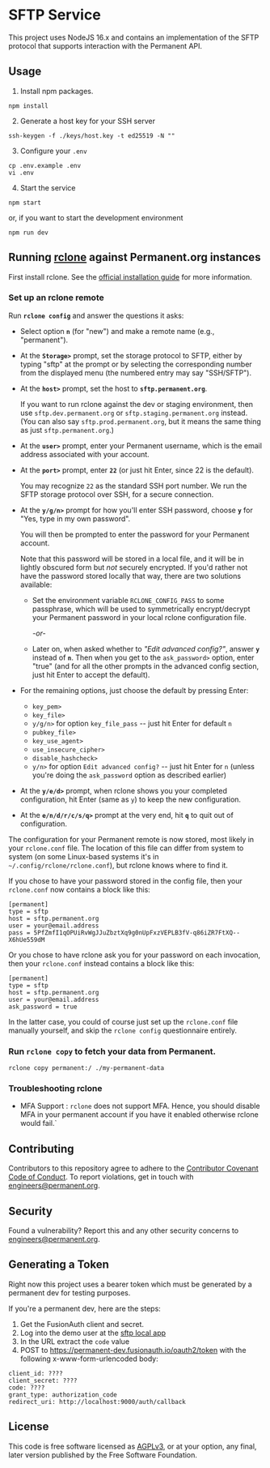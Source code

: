 # SFTP Service

This project uses NodeJS 16.x and contains an implementation of the SFTP protocol that supports interaction with the Permanent API.

## Usage

1. Install npm packages.

```
npm install
```

2. Generate a host key for your SSH server

```
ssh-keygen -f ./keys/host.key -t ed25519 -N ""
```

3. Configure your `.env`

```
cp .env.example .env
vi .env
```

4. Start the service

```
npm start
```

or, if you want to start the development environment

```
npm run dev
```

## Running [rclone](https://rclone.org) against Permanent.org instances

First install rclone.  See the [official installation
guide](https://rclone.org/install/) for more information.

### Set up an rclone remote

Run **`rclone config`** and answer the questions it asks:

- Select option **`n`** (for "new") and make a remote name (e.g., "permanent").

- At the **`Storage>`** prompt, set the storage protocol to SFTP, either by typing "sftp" at the prompt or by selecting the corresponding number from the displayed menu (the numbered entry may say "SSH/SFTP").

- At the **`host>`** prompt, set the host to **`sftp.permanent.org`**.

  If you want to run rclone against the dev or staging environment, then use `sftp.dev.permanent.org` or `sftp.staging.permanent.org` instead.  (You can also say `sftp.prod.permanent.org`, but it means the same thing as just `sftp.permanent.org`.)

- At the **`user>`** prompt, enter your Permanent username, which is the email address associated with your account.

- At the **`port>`** prompt, enter **`22`** (or just hit Enter, since 22 is the default).

  You may recognize `22` as the standard SSH port number.  We run the SFTP storage protocol over SSH, for a secure connection.

- At the **`y/g/n>`** prompt for how you'll enter SSH password, choose **`y`** for "Yes, type in my own password".

  You will then be prompted to enter the password for your Permanent account.  

  Note that this password will be stored in a local file, and it will be in lightly obscured form but _not_ securely encrypted.  If you'd rather not have the password stored locally that way, there are two solutions available:

    - Set the environment variable `RCLONE_CONFIG_PASS` to some passphrase, which will be used to symmetrically encrypt/decrypt your Permanent password in your local rclone configuration file.

       *-or-*

    - Later on, when asked whether to *"Edit advanced config?"*, answer **`y`** instead of **`n`**.  Then when you get to the `ask_password>` option, enter "true" (and for all the other prompts in the advanced config section, just hit Enter to accept the default).

- For the remaining options, just choose the default by pressing Enter:
    - `key_pem>`
    - `key_file>`
    - `y/g/n>` for option `key_file_pass` -- just hit Enter for default `n`
    - `pubkey_file>` 
    - `key_use_agent>`
    - `use_insecure_cipher>` 
    - `disable_hashcheck>`
    - `y/n>` for option `Edit advanced config?` -- just hit Enter for `n` (unless you're doing the `ask_password` option as described earlier)

- At the **`y/e/d>`** prompt, when rclone shows you your completed configuration, hit Enter (same as `y`) to keep the new configuration.

- At the **`e/n/d/r/c/s/q>`** prompt at the very end, hit **`q`** to quit out of configuration.

The configuration for your Permanent remote is now stored, most likely in your `rclone.conf` file.  The location of this file can differ from system to system (on some Linux-based systems it's in `~/.config/rclone/rclone.conf`), but rclone knows where to find it.

If you chose to have your password stored in the config file, then your `rclone.conf` now contains a block like this:

```
[permanent]
type = sftp
host = sftp.permanent.org
user = your@email.address
pass = 5PfZmfI1qOPUiRvWgJJuZbztXq9g0nUpFxzVEPLB3fV-q86iZR7FtXQ--X6hUe559dM
```

Or you chose to have rclone ask you for your password on each invocation, then your `rclone.conf` instead contains a block like this:

```
[permanent]
type = sftp
host = sftp.permanent.org
user = your@email.address
ask_password = true
```

In the latter case, you could of course just set up the `rclone.conf` file manually yourself, and skip the `rclone config` questionnaire entirely.

### Run `rclone copy` to fetch your data from Permanent.

```
rclone copy permanent:/ ./my-permanent-data
```

### Troubleshooting rclone

- MFA Support : `rclone` does not support MFA. Hence, you should disable MFA in your permanent account if you have it enabled otherwise rclone would fail.`

## Contributing

Contributors to this repository agree to adhere to the [Contributor Covenant Code of Conduct](CODE_OF_CONDUCT.md). To report violations, get in touch with engineers@permanent.org.

## Security

Found a vulnerability? Report this and any other security concerns to engineers@permanent.org.

## Generating a Token

Right now this project uses a bearer token which must be generated by a permanent dev for testing purposes.

If you're a permanent dev, here are the steps:

1. Get the FusionAuth client and secret.
2. Log into the demo user at the [sftp local app](https://permanent-dev.fusionauth.io/oauth2/authorize?client_id=53c713d5-ba07-472f-a79b-582767ff6d84&response_type=code&redirect_uri=http%3A%2F%2Flocalhost%3A9000%2Fauth%2Fcallback)
3. In the URL extract the `code` value
4. POST to https://permanent-dev.fusionauth.io/oauth2/token with the following x-www-form-urlencoded body:

```
client_id: ????
client_secret: ????
code: ????
grant_type: authorization_code
redirect_uri: http://localhost:9000/auth/callback
```

## License

This code is free software licensed as [AGPLv3](LICENSE), or at your option, any final, later version published by the Free Software Foundation.
